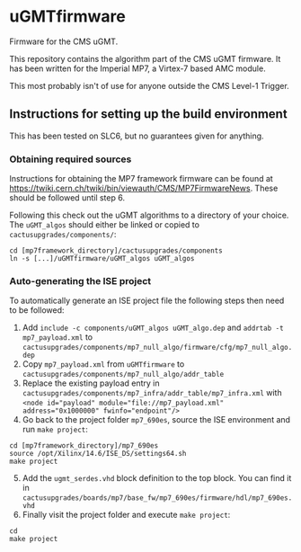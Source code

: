 uGMTfirmware
============

Firmware for the CMS uGMT.

This repository contains the algorithm part of the CMS uGMT firmware. It has been written for the Imperial MP7, a Virtex-7 based AMC module.

This most probably isn't of use for anyone outside the CMS Level-1 Trigger.

## Instructions for setting up the build environment
This has been tested on SLC6, but no guarantees given for anything.

### Obtaining required sources
Instructions for obtaining the MP7 framework firmware can be found at https://twiki.cern.ch/twiki/bin/viewauth/CMS/MP7FirmwareNews. These should be followed until step 6. 

Following this check out the uGMT algorithms to a directory of your choice. The `uGMT_algos` should either be linked or copied to `cactusupgrades/components/`:

```
cd [mp7framework_directory]/cactusupgrades/components
ln -s [...]/uGMTfirmware/uGMT_algos uGMT_algos
```

### Auto-generating the ISE project
To automatically generate an ISE project file the following steps then need to be followed:

1. Add `include -c components/uGMT_algos uGMT_algo.dep` and `addrtab -t mp7_payload.xml` to `cactusupgrades/components/mp7_null_algo/firmware/cfg/mp7_null_algo.dep`
2. Copy `mp7_payload.xml` from `uGMTfirmware` to `cactusupgrades/components/mp7_null_algo/addr_table`
3. Replace the existing payload entry in `cactusupgrades/components/mp7_infra/addr_table/mp7_infra.xml` with `<node id="payload" module="file://mp7_payload.xml" address="0x1000000" fwinfo="endpoint"/>`
4. Go back to the project folder `mp7_690es`, source the ISE environment and run `make project`:
```
cd [mp7framework_directory]/mp7_690es
source /opt/Xilinx/14.6/ISE_DS/settings64.sh
make project
```
5. Add the `ugmt_serdes.vhd` block definition to the top block. You can find it in `cactusupgrades/boards/mp7/base_fw/mp7_690es/firmware/hdl/mp7_690es.vhd`
6. Finally visit the project folder and execute `make project`:
```
cd 
make project
```

